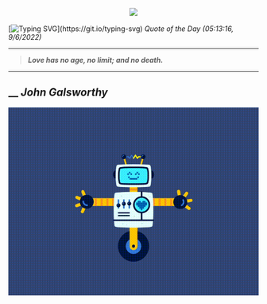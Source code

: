 <p align='center'><img src='https://komarev.com/ghpvc/?username=hungpurdie&label=Total+Vistors&color=brightgreen&style=plastic'></p> 


 [![Typing SVG](https://readme-typing-svg.herokuapp.com?font=Press+Start+2P&color=C2F784&size=35&width=900&height=100&lines=Hello+World%2C+I'm+Hung+!)](https://git.io/typing-svg) 
 _Quote of the Day (05:13:16, 9/6/2022)_
___
>**_Love has no age, no limit; and no death._**
___
## __ **_John Galsworthy_** 
<p align="center"><img src="src/assets/images/robot-dancing-dribble.gif"/></p>